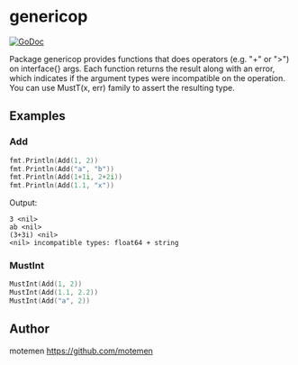 # genericop

[![GoDoc](https://godoc.org/github.com/motemen/go-genericop?status.svg)](https://godoc.org/github.com/motemen/go-genericop)

Package genericop provides functions that does operators (e.g. "+" or ">")
on interface{} args. Each function returns the result along with an error,
which indicates if the argument types were incompatible on the operation.
You can use MustT(x, err) family to assert the resulting type.

## Examples

### Add

```go
fmt.Println(Add(1, 2))
fmt.Println(Add("a", "b"))
fmt.Println(Add(1+1i, 2+2i))
fmt.Println(Add(1.1, "x"))
```

Output:
```
3 <nil>
ab <nil>
(3+3i) <nil>
<nil> incompatible types: float64 + string

```

### MustInt

```go
MustInt(Add(1, 2))
MustInt(Add(1.1, 2.2))
MustInt(Add("a", 2))
```

## Author

motemen <https://github.com/motemen>
